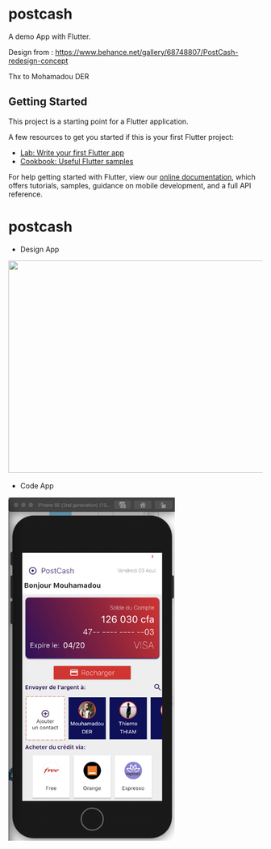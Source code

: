 # postcash

A demo App with Flutter.

Design from : https://www.behance.net/gallery/68748807/PostCash-redesign-concept

Thx to Mohamadou DER

## Getting Started

This project is a starting point for a Flutter application.

A few resources to get you started if this is your first Flutter project:

- [Lab: Write your first Flutter app](https://flutter.dev/docs/get-started/codelab)
- [Cookbook: Useful Flutter samples](https://flutter.dev/docs/cookbook)

For help getting started with Flutter, view our
[online documentation](https://flutter.dev/docs), which offers tutorials,
samples, guidance on mobile development, and a full API reference.
# postcash

- Design App
<img height="420px" width="600px" src="https://mir-s3-cdn-cf.behance.net/project_modules/fs/fc8d3b68748807.5b685514e9184.png">

- Code App
<img height="680px" width="330px" src="images/screen_app.png">
